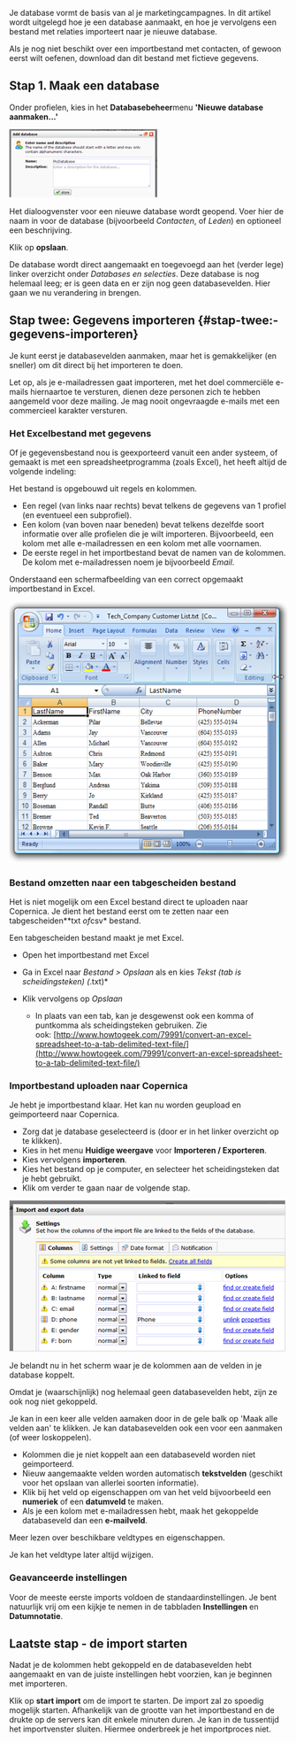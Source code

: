 Je database vormt de basis van al je marketingcampagnes. In dit artikel
wordt uitgelegd hoe je een database aanmaakt, en hoe je vervolgens een
bestand met relaties importeert naar je nieuwe database.

Als je nog niet beschikt over een importbestand met contacten, of gewoon
eerst wilt oefenen, download dan dit bestand met fictieve gegevens.

Stap 1. Maak een database
-------------------------

Onder profielen, kies in het **Databasebeheer**menu **'Nieuwe database
aanmaken...'**

![](../images/New-database-dialog.png "../images/New-database-dialog.png")

Het dialoogvenster voor een nieuwe database wordt geopend. Voer hier de
naam in voor de database (bijvoorbeeld *Contacten*, of *Leden*) en
optioneel een beschrijving.

Klik op **opslaan**.

De database wordt direct aangemaakt en toegevoegd aan het (verder lege)
linker overzicht onder *Databases en selecties*. Deze database is nog
helemaal leeg; er is geen data en er zijn nog geen databasevelden. Hier
gaan we nu verandering in brengen.

Stap twee: Gegevens importeren {#stap-twee:-gegevens-importeren}
------------------------------

Je kunt eerst je databasevelden aanmaken, maar het is gemakkelijker (en
sneller) om dit direct bij het importeren te doen.

Let op, als je e-mailadressen gaat importeren, met het doel commerciële
e-mails hiernaartoe te versturen, dienen deze personen zich te hebben
aangemeld voor deze mailing. Je mag nooit ongevraagde e-mails met een
commercieel karakter versturen.

### Het Excelbestand met gegevens

Of je gegevensbestand nou is geexporteerd vanuit een ander systeem, of
gemaakt is met een spreadsheetprogramma (zoals Excel), het heeft altijd
de volgende indeling:

Het bestand is opgebouwd uit regels en kolommen.

-   Een regel (van links naar rechts) bevat telkens de gegevens van 1
    profiel (en eventueel een subprofiel).
-   Een kolom (van boven naar beneden) bevat telkens dezelfde soort
    informatie over alle profielen die je wilt importeren. Bijvoorbeeld,
    een kolom met alle e-mailadressen en een kolom met alle voornamen.
-   De eerste regel in het importbestand bevat de namen van de kolommen.
    De kolom met e-mailadressen noem je bijvoorbeeld *Email*.

Onderstaand een schermafbeelding van een correct opgemaakt importbestand
in Excel.

![Import file ](../images/excelimportfile.png)

### Bestand omzetten naar een tabgescheiden bestand

Het is niet mogelijk om een Excel bestand direct te uploaden naar
Copernica. Je dient het bestand eerst om te zetten naar een
tabgescheiden**txt *of*csv\* bestand.

Een tabgescheiden bestand maakt je met Excel.

-   Open het importbestand met Excel
-   Ga in Excel naar *Bestand \> Opslaan* als en kies *Tekst (tab is
    scheidingsteken) (*.txt)\*
-   Klik vervolgens op *Opslaan*

    -   In plaats van een tab, kan je desgewenst ook een komma of
        puntkomma als scheidingsteken gebruiken. Zie
        ook: [](<http://www.howtogeek.com/79991/convert-an-excel-spreadsheet-to-a-tab-delimited-text-file/>)[http://www.howtogeek.com/79991/convert-an-excel-spreadsheet-to-a-tab-delimited-text-file/](http://www.howtogeek.com/79991/convert-an-excel-spreadsheet-to-a-tab-delimited-text-file/)

### Importbestand uploaden naar Copernica

Je hebt je importbestand klaar. Het kan nu worden geupload en
geimporteerd naar Copernica.

-   Zorg dat je database geselecteerd is (door er in het linker
    overzicht op te klikken).
-   Kies in het menu **Huidige weergave** voor **Importeren /
    Exporteren**.
-   Kies vervolgens **importeren**.
-   Kies het bestand op je computer, en selecteer het scheidingsteken
    dat je hebt gebruikt.
-   Klik om verder te gaan naar de volgende stap.

![../images/import-dialog-tab1.png](../images/import-dialog-tab1.png "../images/import-dialog-tab1.png")

Je belandt nu in het scherm waar je de kolommen aan de velden in je
database koppelt.

Omdat je (waarschijnlijk) nog helemaal geen databasevelden hebt, zijn ze
ook nog niet gekoppeld.

Je kan in een keer alle velden aamaken door in de gele balk op 'Maak
alle velden aan' te klikken. Je kan databasevelden ook een voor een
aanmaken (of weer loskoppelen).

-   Kolommen die je niet koppelt aan een databaseveld worden niet
    geimporteerd.
-   Nieuw aangemaakte velden worden automatisch **tekstvelden**
    (geschikt voor het opslaan van allerlei soorten informatie).
-   Klik bij het veld op eigenschappen om van het veld bijvoorbeeld een
    **numeriek** of een **datumveld** te maken.
-   Als je een kolom met e-mailadressen hebt, maak het gekoppelde
    databaseveld dan een **e-mailveld**.

Meer lezen over beschikbare veldtypes en eigenschappen.

Je kan het veldtype later altijd wijzigen.

### Geavanceerde instellingen

Voor de meeste eerste imports voldoen de standaardinstellingen. Je bent
natuurlijk vrij om een kijkje te nemen in de tabbladen **Instellingen**
en **Datumnotatie**.

Laatste stap - de import starten
--------------------------------

Nadat je de kolommen hebt gekoppeld en de databasevelden hebt aangemaakt
en van de juiste instellingen hebt voorzien, kan je beginnen met
importeren.

Klik op **start import** om de import te starten. De import zal zo
spoedig mogelijk starten. Afhankelijk van de grootte van het
importbestand en de drukte op de servers kan dit enkele minuten duren.
Je kan in de tussentijd het importvenster sluiten. Hiermee onderbreek je
het importproces niet.
